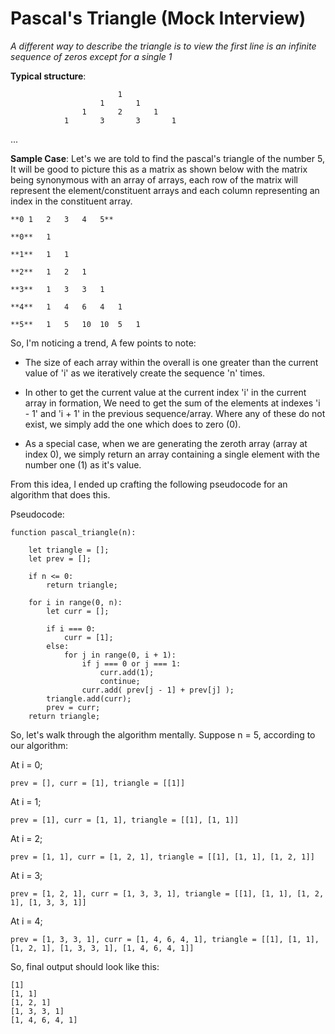 # Pascal's Triangle (Mock Interview)

_A different way to describe the triangle is to view the first line is an infinite sequence of zeros except for a single 1_


**Typical structure**:

							1
						1		1
					1		2		1
				1		3		3		1

...


**Sample Case**: Let's we are told to find the pascal's triangle of the number 5, It will be good to picture this as a matrix as shown below with the matrix being synonymous with an array of arrays, each row of the matrix will represent the element/constituent arrays and each column representing an index in the constituent array.

  	**0	1	2	3	4	5**

	**0**	1

	**1**	1	1

	**2**	1	2	1	

	**3**	1	3	3	1

	**4**	1	4	6	4	1

	**5**	1	5	10	10	5	1


So, I'm noticing a trend, A few points to note:

- The size of each array within the overall is one greater than the current value of 'i' as we iteratively create the sequence 'n' times.

- In other to get the current value at the current index 'i' in the current array in formation, We need to get the sum of the elements at indexes 'i - 1' and 'i + 1' in the previous sequence/array. Where any of these do not exist, we simply add the one which does to zero (0).

- As a special case, when we are generating the zeroth array (array at index 0), we simply return an array containing a single element with the number one (1) as it's value.

From this idea, I ended up crafting the following pseudocode for an algorithm that does this.

Pseudocode:
```
function pascal_triangle(n):

	let triangle = [];
	let prev = [];

	if n <= 0:
		return triangle;

	for i in range(0, n):
		let curr = [];

		if i === 0:
			curr = [1];
		else:
			for j in range(0, i + 1):
				if j === 0 or j === 1:
					curr.add(1);
					continue;
				curr.add( prev[j - 1] + prev[j] );				
		triangle.add(curr);
		prev = curr;
	return triangle;
```


So, let's walk through the algorithm mentally. Suppose n = 5, according to our algorithm:

At i = 0;
```
prev = [], curr = [1], triangle = [[1]]
```

At i = 1; 
```
prev = [1], curr = [1, 1], triangle = [[1], [1, 1]] 
```

At i = 2; 
```
prev = [1, 1], curr = [1, 2, 1], triangle = [[1], [1, 1], [1, 2, 1]]
```

At i = 3;
```
prev = [1, 2, 1], curr = [1, 3, 3, 1], triangle = [[1], [1, 1], [1, 2, 1], [1, 3, 3, 1]]
```

At i = 4;

```
prev = [1, 3, 3, 1], curr = [1, 4, 6, 4, 1], triangle = [[1], [1, 1], [1, 2, 1], [1, 3, 3, 1], [1, 4, 6, 4, 1]]
```

So, final output should look like this:
```
[1]
[1, 1]
[1, 2, 1]
[1, 3, 3, 1]
[1, 4, 6, 4, 1]
```
